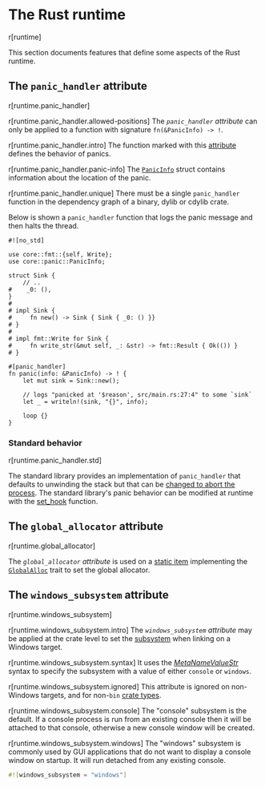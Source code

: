 # The Rust runtime

r[runtime]

This section documents features that define some aspects of the Rust runtime.

## The `panic_handler` attribute

r[runtime.panic_handler]

r[runtime.panic_handler.allowed-positions]
The *`panic_handler` attribute* can only be applied to a function with signature
`fn(&PanicInfo) -> !`.

r[runtime.panic_handler.intro]
The function marked with this [attribute] defines the behavior of panics.

r[runtime.panic_handler.panic-info]
The [`PanicInfo`] struct contains information about the location of the panic.

r[runtime.panic_handler.unique]
There must be a single `panic_handler` function in the dependency graph of a binary, dylib or cdylib crate.

Below is shown a `panic_handler` function that logs the panic message and then halts the
thread.

<!-- ignore: test infrastructure can't handle no_std -->
```rust,ignore
#![no_std]

use core::fmt::{self, Write};
use core::panic::PanicInfo;

struct Sink {
    // ..
#    _0: (),
}
#
# impl Sink {
#     fn new() -> Sink { Sink { _0: () }}
# }
#
# impl fmt::Write for Sink {
#     fn write_str(&mut self, _: &str) -> fmt::Result { Ok(()) }
# }

#[panic_handler]
fn panic(info: &PanicInfo) -> ! {
    let mut sink = Sink::new();

    // logs "panicked at '$reason', src/main.rs:27:4" to some `sink`
    let _ = writeln!(sink, "{}", info);

    loop {}
}
```

### Standard behavior

r[runtime.panic_handler.std]

The standard library provides an implementation of `panic_handler` that
defaults to unwinding the stack but that can be [changed to abort the
process][abort]. The standard library's panic behavior can be modified at
runtime with the [set_hook] function.

## The `global_allocator` attribute

r[runtime.global_allocator]

The *`global_allocator` attribute* is used on a [static item] implementing the
[`GlobalAlloc`] trait to set the global allocator.

## The `windows_subsystem` attribute

r[runtime.windows_subsystem]

r[runtime.windows_subsystem.intro]
The *`windows_subsystem` attribute* may be applied at the crate level to set
the [subsystem] when linking on a Windows target.

r[runtime.windows_subsystem.syntax]
It uses the [_MetaNameValueStr_] syntax to specify the subsystem with a value of either
`console` or `windows`.

r[runtime.windows_subsystem.ignored]
This attribute is ignored on non-Windows targets, and for non-`bin` [crate types].

r[runtime.windows_subsystem.console]
The "console" subsystem is the default. If a console process is run from an
existing console then it will be attached to that console, otherwise a new
console window will be created.

r[runtime.windows_subsystem.windows]
The "windows" subsystem is commonly used by GUI applications that do not want to
display a console window on startup. It will run detached from any existing console.

```rust
#![windows_subsystem = "windows"]
```

[_MetaNameValueStr_]: attributes.md#meta-item-attribute-syntax
[`GlobalAlloc`]: alloc::alloc::GlobalAlloc
[`PanicInfo`]: core::panic::PanicInfo
[abort]: ../book/ch09-01-unrecoverable-errors-with-panic.html
[attribute]: attributes.md
[crate types]: linkage.md
[set_hook]: std::panic::set_hook
[static item]: items/static-items.md
[subsystem]: https://msdn.microsoft.com/en-us/library/fcc1zstk.aspx
